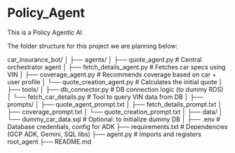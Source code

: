 # Policy_Agent
This is a Policy Agentic AI 


The folder structure for this project we are planning below:

car_insurance_bot/
│
├── agents/
│   ├── quote_agent.py              # Central orchestrator agent
│   ├── fetch_details_agent.py      # Fetches car specs using VIN
│   ├── coverage_agent.py           # Recommends coverage based on car + user profile
│   └── quote_creation_agent.py     # Calculates the initial quote
│
├── tools/
│   ├── db_connector.py             # DB connection logic (to dummy RDS)
│   └── fetch_car_details.py        # Tool to query VIN data from DB
│
├── prompts/
│   ├── quote_agent_prompt.txt
│   ├── fetch_details_prompt.txt
│   ├── coverage_prompt.txt
│   └── quote_creation_prompt.txt
│
├── data/
│   └── dummy_car_data.sql          # Optional: to initialize dummy DB
│
├── .env                            # Database credentials, config for ADK
├── requirements.txt                # Dependencies (GCP ADK, Gemini, SQL libs)
├── agent.py                        # Imports and registers root_agent
├── README.md

